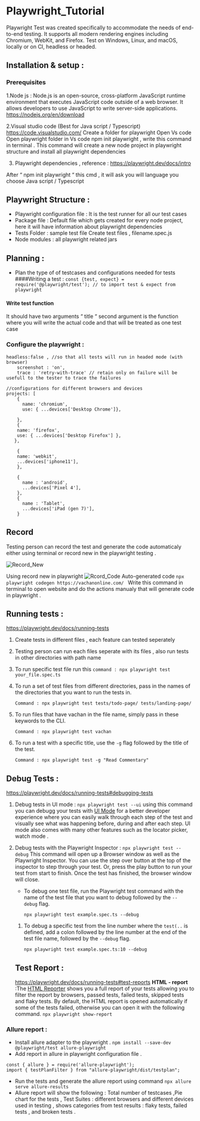 # Playwright_Tutorial
Playwright Test was created specifically to accommodate the needs of end-to-end testing. It supports all modern rendering engines including Chromium, WebKit, and Firefox. Test on Windows, Linux, and macOS, locally or on CI, headless or headed.
## Installation & setup :
### Prerequisites
1.Node js : Node.js is an open-source, cross-platform JavaScript runtime environment that executes JavaScript code outside of a web browser. It allows developers to use JavaScript to write server-side applications.
https://nodejs.org/en/download

2.Visual studio code (Best for Java script / Typescript) https://code.visualstudio.com/
Create a folder for playwright
Open Vs code
Open playwright folder in Vs code
npm init playwright , write this command in terminal . This command will create a new node project    in playwright structure and install all playwright dependencies

3. Playwright dependencies , reference : https://playwright.dev/docs/intro

After “ npm init playwright “ this cmd , it will ask you will language you choose Java script / Typescript
## Playwright Structure :
- Playwright configuration file : It is the test runner for all our test cases
- Package file : Default file which gets created for every node project, here it will have information about playwright dependencies
- Tests Folder : sample test file
Create test files , filename.spec.js
- Node modules : all playwright related jars
## Planning :
- Plan the type of of testcases and configurations needed for tests
####Writing a test :
```const {test, expect} = require('@playwright/test'); // to import test & expect from playwright ```
#### Write test function

It should have two arguments “ title “  second argument is the function where you will write the actual code and that will be treated as one test case
### Configure the playwright : 
~~~
headless:false , //so that all tests will run in headed mode (with browser)
    screenshot : 'on',
    trace : 'retry-with-trace' // retain only on failure will be usefull to the tester to trace the failures

//configurations for different browsers and devices
projects: [
    {
      name: 'chromium',
      use: { ...devices['Desktop Chrome']},
      
    },
    {
    name: 'firefox',
    use: { ...devices['Desktop Firefox'] },
   },

    {
    name: 'webkit',
    ...devices['iphone11'],
    },
    
    {
      name : 'android',
      ...devices['Pixel 4'],
    },
    {
      name : 'Tablet',
      ...devices['iPad (gen 7)'],
    }

~~~
## Record

Testing person can record the test and generate the code automaticaly either using terminal or record new in the playwright testing .

   ![Record_New](https://github.com/JesniJ/Playwright_Tutorial/assets/102143707/8941ec83-f442-4c3e-9372-3c97d740f298)

  Using record new in  playwright
 ![Rcord_Code](https://github.com/JesniJ/Playwright_Tutorial/assets/102143707/8e9948b3-2064-4ffa-853f-793f972c0204)
 Auto-generated code
 ```npx playwright codegen https://vachanonline.com/ ```
 Write this command in terminal to open website and do the actions manualy that will generate code in playwright .
 ## Running tests :
 https://playwright.dev/docs/running-tests 
 1. Create tests in different files , each feature can tested seperately
 2. Testing person can run each files seperate with its files , also run tests in other directories with path name 
 3. To run specific test file run this ```command : npx playwright test your_file.spec.ts```
 4. To run a set of test files from different directories, pass in the names of the directories that you want to run the tests in. 
    
    ```Command : npx playwright test tests/todo-page/ tests/landing-page/```
    
5. To run files that have vachan in the file name, simply pass in these keywords to the CLI.
    
    ```Command : npx playwright test vachan```
    
6. To run a test with a specific title, use the `-g` flag followed by the title of the test.
    
    ```Command : npx playwright test -g "Read Commentary"```
## Debug Tests :
https://playwright.dev/docs/running-tests#debugging-tests
1. Debug tests in UI mode : ```npx playwright test --ui``` using this command you can debugg your tests with [UI Mode](https://playwright.dev/docs/test-ui-mode) for a better developer experience where you can easily walk through each step of the test and visually see what was happening before, during and after each step. UI mode also comes with many other features such as the locator picker, watch mode . 
2. Debug tests with the Playwright Inspector : ```npx playwright test --debug``` This command will open up a Browser window as well as the Playwright Inspector. You can use the step over button at the top of the inspector to step through your test. Or, press the play button to run your test from start to finish. Once the test has finished, the browser window will close. 
    - To debug one test file, run the Playwright test command with the name of the test file that you want to debug followed by the `--debug` flag.
        
        ```npx playwright test example.spec.ts --debug```
        
    1. To debug a specific test from the line number where the `test(..` is defined, add a colon followed by the line number at the end of the test file name, followed by the `--debug` flag.
        
        ```npx playwright test example.spec.ts:10 --debug```
    ## Test Report :
   https://playwright.dev/docs/running-tests#test-reports
   **HTML - report** :The [HTML Reporter](https://playwright.dev/docs/test-reporters#html-reporter) shows you a full report of your tests allowing you to filter the report by browsers, passed tests, failed tests, skipped tests and flaky tests. By default, the HTML report is opened automatically if some of the tests failed, otherwise you can open it with the following command.
   ```npx playwright show-report```

### Allure report :

- Install allure adapter to the playwright .
  ```npm install --save-dev @playwright/test allure-playwright ```
- Add report  in allure  in playwright configuration file .

```
const { allure } = require('allure-playwright');
import { testPlanFilter } from "allure-playwright/dist/testplan";
```

- Run the tests and generate the allure report using command
  ```npx allure serve allure-results```
- Allure report will show the following : Total number of testcases ,Pie chart for the tests , Test Suites : different browsers and different devices used in testing , shows categories from test results : flaky tests, failed tests , and broken tests .
  
